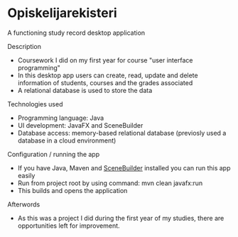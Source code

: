# Opiskelijarekisteri
A functioning study record desktop application

Description
- Coursework I did on my first year for course "user interface programming"
- In this desktop app users can create, read, update and delete information of students, courses and the grades associated
- A relational database is used to store the data

Technologies used
- Programming language: Java
- UI development: JavaFX and SceneBuilder
- Database access: memory-based relational database (previosly used a database in a cloud environment)

Configuration / running the app
- If you have Java, Maven and <a href="https://gluonhq.com/products/scene-builder/">SceneBuilder</a> installed you can run this app easily
- Run from project root by using command: mvn clean javafx:run
- This builds and opens the application

Afterwords
- As this was a project I did during the first year of my studies, there are opportunities left for improvement.
